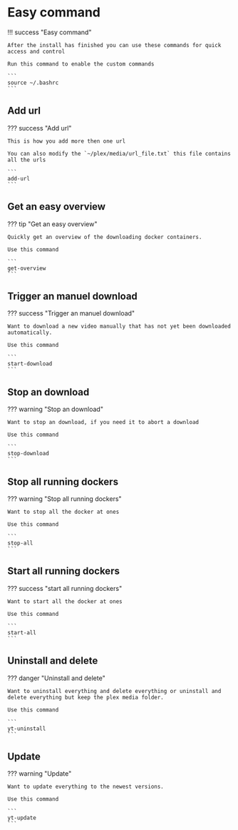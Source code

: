 # Easy command

!!! success "Easy command"

    After the install has finished you can use these commands for quick access and control

    Run this command to enable the custom commands

    ```
    source ~/.bashrc
    ```

## Add url 

??? success "Add url"

    This is how you add more then one url

    You can also modify the `~/plex/media/url_file.txt` this file contains all the urls

    ``` 
    add-url
    ```

## Get an easy overview

??? tip "Get an easy overview"

    Quickly get an overview of the downloading docker containers.

    Use this command

    ```
    get-overview
    ```

## Trigger an manuel download

??? success "Trigger an manuel download"

    Want to download a new video manually that has not yet been downloaded automatically.

    Use this command

    ```
    start-download
    ```

## Stop an download

??? warning "Stop an download"

    Want to stop an download, if you need it to abort a download

    Use this command

    ```
    stop-download
    ```

## Stop all running dockers

??? warning "Stop all running dockers"

    Want to stop all the docker at ones 

    Use this command

    ```
    stop-all
    ```

## Start all running dockers

??? success "start all running dockers"

    Want to start all the docker at ones 

    Use this command

    ```
    start-all
    ```


## Uninstall and delete

??? danger "Uninstall and delete"

    Want to uninstall everything and delete everything or uninstall and delete everything but keep the plex media folder.

    Use this command

    ```
    yt-uninstall
    ```

## Update

??? warning "Update"

    Want to update everything to the newest versions.

    Use this command

    ```
    yt-update
    ```